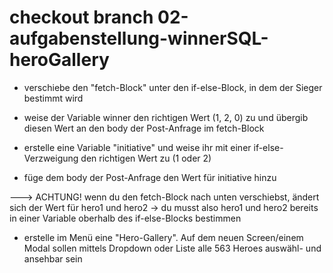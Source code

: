 # checkout branch 02-aufgabenstellung-winnerSQL-heroGallery

- verschiebe den "fetch-Block" unter den if-else-Block, in dem der Sieger bestimmt wird

- weise der Variable winner den richtigen Wert (1, 2, 0) zu und übergib diesen Wert an den body der Post-Anfrage im fetch-Block

- erstelle eine Variable "initiative" und weise ihr mit einer if-else-Verzweigung den richtigen Wert zu (1 oder 2)

- füge dem body der Post-Anfrage den Wert für initiative hinzu

---> ACHTUNG! wenn du den fetch-Block nach unten verschiebst, ändert sich der Wert für hero1 und hero2 -> du musst also hero1 und hero2 bereits in einer Variable oberhalb des if-else-Blocks bestimmen

- erstelle im Menü eine "Hero-Gallery". Auf dem neuen Screen/einem Modal sollen mittels Dropdown oder Liste alle 563 Heroes auswähl- und ansehbar sein
